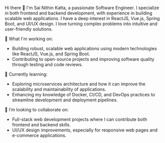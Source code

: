 Hi there 👋
I'm Sai Nithin Katta, a passionate Software Engineer. I specialize in both frontend and backend development, with experience in building scalable web applications.
I have a deep interest in ReactJS, Vue.js, Spring Boot, and UI/UX design. I love turning complex problems into intuitive and user-friendly solutions.

🔭 What I'm working on:
  - Building robust, scalable web applications using modern technologies like ReactJS, Vue.js, and Spring Boot.
  - Contributing to open-source projects and improving software quality through testing and code reviews.

🌱 Currently learning:
  - Exploring microservices architecture and how it can improve the scalability and maintainability of applications.
  - Enhancing my knowledge of Docker, CI/CD, and DevOps practices to streamline development and deployment pipelines.

👯 I’m looking to collaborate on:
  - Full-stack web development projects where I can contribute both frontend and backend skills.
  - UI/UX design improvements, especially for responsive web pages and e-commerce applications.
